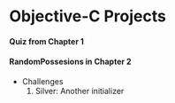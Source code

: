 # Objective-C Projects

#### Quiz from Chapter 1
#### RandomPossesions in Chapter 2
- Challenges
	1) Silver: Another initializer


